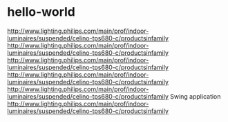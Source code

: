 # hello-world
http://www.lighting.philips.com/main/prof/indoor-luminaires/suspended/celino-tps680-c/productsinfamily http://www.lighting.philips.com/main/prof/indoor-luminaires/suspended/celino-tps680-c/productsinfamily http://www.lighting.philips.com/main/prof/indoor-luminaires/suspended/celino-tps680-c/productsinfamily http://www.lighting.philips.com/main/prof/indoor-luminaires/suspended/celino-tps680-c/productsinfamily http://www.lighting.philips.com/main/prof/indoor-luminaires/suspended/celino-tps680-c/productsinfamily 
Swing application
http://www.lighting.philips.com/main/prof/indoor-luminaires/suspended/celino-tps680-c/productsinfamily 
